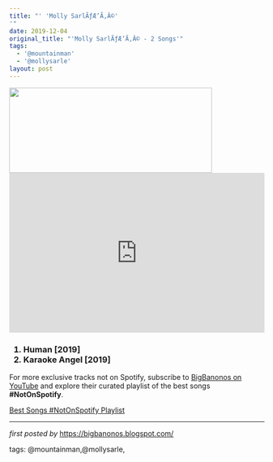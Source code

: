 ```yaml
---
title: "' 'Molly SarlÃƒÆ’Ã‚Â©'
'"
date: 2019-12-04
original_title: "'Molly SarlÃƒÆ’Ã‚Â© - 2 Songs'"
tags:
  - '@mountainman'
  - '@mollysarle'
layout: post
---
```

<div class="separator" >
<a href="https://images.theskinny.co.uk/assets/production/000/139/572/139572_widescreen.3.jpg" imageanchor="1"><img border="0" data-original-height="340" data-original-width="800" height="168" src="https://images.theskinny.co.uk/assets/production/000/139/572/139572_widescreen.3.jpg" width="400" /></a></div>
<div class="separator" >
</div>
<iframe allow="accelerometer; autoplay; encrypted-media; gyroscope; picture-in-picture" allowfullscreen="" frameborder="0" height="315" src="https://www.youtube.com/embed/videoseries?list=PLtuNtuTatqI3MjWPyswnE5RweYHxjzZvr" width="100%"></iframe><br />
<h3>
<ol>
<li>
Human [2019]</li>
<li>
Karaoke Angel [2019]</li>
</ol>
</h3>


<!--Subscribe and Playlist Links-->
<div>
    <p>For more exclusive tracks not on Spotify, subscribe to <a href="https://www.youtube.com/@BigBanonos" target="_blank">BigBanonos on YouTube</a> and explore their curated playlist of the best songs <strong>#NotOnSpotify</strong>.</p>
    <p><a href="https://www.youtube.com/playlist?list=PLtuNtuTatqI0kFahUCbtbfenC_ET5O_tr" target="_blank">Best Songs #NotOnSpotify Playlist<br /></a></p></div>

<hr />

<p><em>first posted by</em> <a href="https://bigbanonos.blogspot.com/" rel="noopener" target="_new">https://bigbanonos.blogspot.com/</a></p>

<p>tags: @mountainman,@mollysarle,</p>
